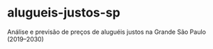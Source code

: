 # alugueis-justos-sp
Análise e previsão de preços de aluguéis justos na Grande São Paulo (2019–2030)
